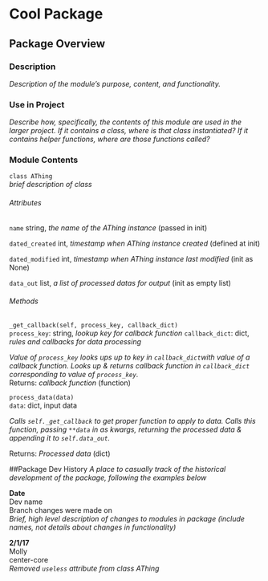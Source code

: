 # Cool Package
## Package Overview

### Description
*Description of the module’s purpose, content, and functionality.*

### Use in Project
*Describe how, specifically, the contents of this module are used in the larger project. If it contains a class, where is that class instantiated? If it contains helper functions, where are those functions called?*

### Module Contents
```class AThing```
<br>*brief description of class*

###### Attributes
```name```
string, *the name of the AThing instance* (passed in init)

```dated_created```
int, *timestamp when AThing instance created* (defined at init)

```dated_modified```
int, *timestamp when AThing instance last modified* (init as None)

```data_out```
list, *a list of processed datas for output* (init as empty list)

###### Methods
```_get_callback(self, process_key, callback_dict)```<br>
```process_key```: string, *lookup key for callback function*
```callback_dict```: dict, *rules and callbacks for data processing*

*Value of `process_key` looks ups up to key in `callback_dict`with value of a callback function. Looks up & returns callback function in `callback_dict` corresponding to value of `process_key`.*
<br>Returns: *callback function* (function)

```process_data(data)```<Br>
```data```: dict, input data

*Calls `self._get_callback` to get proper function to apply to data. Calls this function, passing `**data` in as kwargs, returning the processed data & appending it to `self.data_out`.*


Returns: *Processed data* (dict)


##Package Dev History
*A place to casually track of the historical development of the package, following the examples below*

**Date**<br>
Dev name<br>
Branch changes were made on<br>
*Brief, high level description of changes to modules in package (include names, not details about changes in functionality)*

**2/1/17**<br>
Molly<br>
center-core<br>
*Removed `useless` attribute from class AThing*
